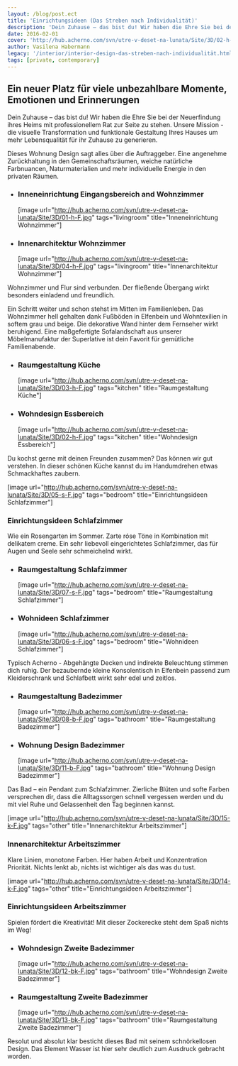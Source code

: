 ```yaml
---
layout: /blog/post.ect
title: 'Einrichtungsideen (Das Streben nach Individualität)'
description: 'Dein Zuhause – das bist du! Wir haben die Ehre Sie bei der Neuerfindung ihres Heims mit professionellem Rat zur Seite zu stehen. Unsere Mission - die visuelle Transformation und funktionale Gestaltung Ihres Hauses um mehr Lebensqualität für ihr Zuhause zu generieren.'
date: 2016-02-01
cover: 'http://hub.acherno.com/svn/utre-v-deset-na-lunata/Site/3D/02-h-F.jpg'
author: Vasilena Habermann
legacy: '/interior/interior-design-das-streben-nach-individualität.html'
tags: [private, contemporary]
---
```

## **Ein neuer Platz** für viele unbezahlbare Momente, Emotionen und Erinnerungen
Dein Zuhause – das bist du! Wir haben die Ehre Sie bei der Neuerfindung ihres Heims mit professionellem Rat zur Seite zu stehen. Unsere Mission - die visuelle Transformation und funktionale Gestaltung Ihres Hauses um mehr Lebensqualität für ihr Zuhause zu generieren.

Dieses Wohnung Design sagt alles über die Auftraggeber. Eine angenehme Zurückhaltung in den Gemeinschaftsräumen, weiche natürliche Farbnuancen, Naturmaterialien und mehr individuelle Energie in den privaten Räumen.

-   ### Inneneinrichtung **Eingangsbereich and Wohnzimmer**
    [image url="http://hub.acherno.com/svn/utre-v-deset-na-lunata/Site/3D/01-h-F.jpg" tags="livingroom" title="Inneneinrichtung Wohnzimmer"]
-   ### Innenarchitektur **Wohnzimmer**
    [image url="http://hub.acherno.com/svn/utre-v-deset-na-lunata/Site/3D/04-h-F.jpg" tags="livingroom" title="Innenarchitektur Wohnzimmer"]

Wohnzimmer und Flur sind verbunden. Der fließende Übergang wirkt besonders einladend und freundlich.

Ein Schritt weiter und schon stehst im Mitten im Familienleben. Das Wohnzimmer hell gehalten dank Fußböden in Elfenbein und Wohntexilien in softem grau und beige.  Die dekorative Wand hinter dem Fernseher wirkt beruhigend. Eine maßgefertigte Sofalandschaft aus unserer Möbelmanufaktur der Superlative ist dein Favorit für gemütliche Familienabende.

-   ### Raumgestaltung **Küche**
    [image url="http://hub.acherno.com/svn/utre-v-deset-na-lunata/Site/3D/03-h-F.jpg" tags="kitchen" title="Raumgestaltung Küche"]
-   ### Wohndesign **Essbereich**
    [image url="http://hub.acherno.com/svn/utre-v-deset-na-lunata/Site/3D/02-h-F.jpg" tags="kitchen" title="Wohndesign Essbereich"]

Du kochst gerne mit deinen Freunden zusammen? Das können wir gut verstehen. In dieser schönen Küche kannst du im Handumdrehen etwas Schmackhaftes zaubern.

[image url="http://hub.acherno.com/svn/utre-v-deset-na-lunata/Site/3D/05-s-F.jpg" tags="bedroom" title="Einrichtungsideen Schlafzimmer"]
### Einrichtungsideen **Schlafzimmer**

Wie ein Rosengarten im Sommer. Zarte róse Töne in Kombination mit delikatem creme. Ein sehr liebevoll eingerichtetes Schlafzimmer, das für Augen und Seele sehr schmeichelnd wirkt.

-   ### Raumgestaltung **Schlafzimmer**
    [image url="http://hub.acherno.com/svn/utre-v-deset-na-lunata/Site/3D/07-s-F.jpg" tags="bedroom" title="Raumgestaltung Schlafzimmer"]
-   ### Wohnideen **Schlafzimmer**
    [image url="http://hub.acherno.com/svn/utre-v-deset-na-lunata/Site/3D/06-s-F.jpg" tags="bedroom" title="Wohnideen Schlafzimmer"]

Typisch Acherno - Abgehängte Decken und indirekte Beleuchtung stimmen dich ruhig. Der bezaubernde kleine Konsolentisch in Elfenbein passend zum Kleiderschrank und Schlafbett wirkt sehr edel und zeitlos.

-   ### Raumgestaltung **Badezimmer**
    [image url="http://hub.acherno.com/svn/utre-v-deset-na-lunata/Site/3D/08-b-F.jpg" tags="bathroom" title="Raumgestaltung Badezimmer"]
-   ### Wohnung Design **Badezimmer**
    [image url="http://hub.acherno.com/svn/utre-v-deset-na-lunata/Site/3D/11-b-F.jpg" tags="bathroom" title="Wohnung Design Badezimmer"]

Das Bad – ein Pendant zum Schlafzimmer. Zierliche Blüten und softe Farben versprechen dir, dass die Alltagssorgen schnell vergessen werden und du mit viel Ruhe und Gelassenheit den Tag beginnen kannst.

[image url="http://hub.acherno.com/svn/utre-v-deset-na-lunata/Site/3D/15-k-F.jpg" tags="other" title="Innenarchitektur Arbeitszimmer"]
### Innenarchitektur **Arbeitszimmer**

Klare Linien, monotone Farben. Hier haben Arbeit und Konzentration Priorität. Nichts lenkt ab, nichts ist wichtiger als das was du tust.

[image url="http://hub.acherno.com/svn/utre-v-deset-na-lunata/Site/3D/14-k-F.jpg" tags="other" title="Einrichtungsideen Arbeitszimmer"]
### Einrichtungsideen **Arbeitszimmer**

Spielen fördert die Kreativität! Mit dieser Zockerecke steht dem Spaß nichts im Weg!

-   ### Wohndesign **Zweite Badezimmer**
    [image url="http://hub.acherno.com/svn/utre-v-deset-na-lunata/Site/3D/12-bk-F.jpg" tags="bathroom" title="Wohndesign Zweite Badezimmer"]
-   ### Raumgestaltung **Zweite Badezimmer**
    [image url="http://hub.acherno.com/svn/utre-v-deset-na-lunata/Site/3D/13-bk-F.jpg" tags="bathroom" title="Raumgestaltung Zweite Badezimmer"]

Resolut und absolut klar besticht dieses Bad mit seinem schnörkellosen Design. Das Element Wasser ist hier sehr deutlich zum Ausdruck gebracht worden. 